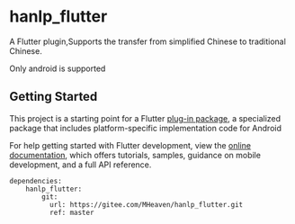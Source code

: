 # hanlp_flutter

A Flutter plugin,Supports the transfer from simplified Chinese to traditional Chinese. 

Only android is supported

## Getting Started

This project is a starting point for a Flutter
[plug-in package](https://flutter.dev/developing-packages/),
a specialized package that includes platform-specific implementation code for
Android  

For help getting started with Flutter development, view the
[online documentation](https://flutter.dev/docs), which offers tutorials,
samples, guidance on mobile development, and a full API reference.


```
dependencies:
    hanlp_flutter:
        git:
          url: https://gitee.com/MHeaven/hanlp_flutter.git
          ref: master
```
